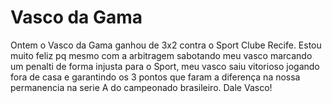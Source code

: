 # Vasco da Gama
Ontem o Vasco da Gama ganhou de 3x2 contra o Sport Clube Recife. Estou muito feliz pq mesmo com a arbitragem sabotando meu vasco marcando um penalti de forma injusta para o Sport, meu vasco saiu vitorioso jogando fora de casa e garantindo os 3 pontos que faram a diferença na nossa permanencia na serie A do campeonado brasileiro. Dale Vasco!
